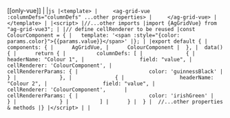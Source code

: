 [[only-vue]]
|
|```js
|<template>
|     <ag-grid-vue :columnDefs="columnDefs" ...other properties>
|     </ag-grid-vue>
|</template>
|
|<script>
|//...other imports
|import {AgGridVue} from "ag-grid-vue3";
|
|// define cellRenderer to be reused
|const ColourComponent = {
|   template: '<span :style="{color: params.color}">{{params.value}}</span>'
|};
|
|export default {
|  components: {
|      AgGridVue,
|      ColourComponent
|  },
|  data() {
|      return {
|          columnDefs: [
|              {
|                  headerName: "Colour 1",
|                  field: "value",
|                  cellRenderer: 'ColourComponent',
|                  cellRendererParams: {
|                       color: 'guinnessBlack'
|                  }
|              },
|              {
|                  headerName: "Colour 2",
|                  field: "value",
|                  cellRenderer: 'ColourComponent',     
|                  cellRendererParams: {
|                       color: 'irishGreen'
|                  }
|              }
|          ]
|      }
|  }
|  //...other properties & methods
|}
|</script>
|
|```
